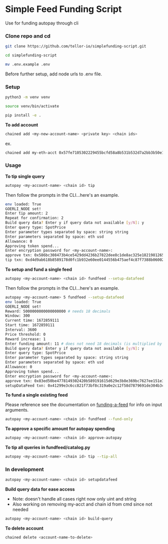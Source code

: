 # Simple Feed Funding Script

Use for funding autopay through cli

### Clone repo and cd
```sh
git clone https://github.com/tellor-io/simplefunding-script.git
```
```sh
cd simplefunding-script
```
```sh
mv .env.example .env
```

Before further setup, add node urls to .env file.

### Setup

```sh
python3 -m venv venv
```
```sh
source venv/bin/activate
```

```sh
pip install -e .
```

**To add account**
```sh
chained add <my-new-account-name> <private key> <chain ids>
```
ex. 
```sh
chained add my-eth-acct 0x57fe7105302229455bcfd58a8b531b532d7a2bb3b50e1026afa455cd332bf706 1 4
```

### Usage
**To tip single query**
```sh
autopay <my-account-name> <chain id> tip
```
Then follow the prompts in the CLI...here's an example.
```sh
env loaded: True
GOERLI_NODE set!
Enter tip amount: 2
Repeat for confirmation: 2
Build query data? Enter y if query data not available [y/N]: y
Enter query type: SpotPrice
Enter parameter types separated by space: string string
Enter parameters separated by space: eth usd
Allowance: 0
Approving token spend...
Enter encryption password for <my-account-name>: 
approve txn: 0x586bc308473b4ce5429dd4236b27822dee8c1de8ac325e1821981265669bb251
tip txn: 0xd4d9ab618b8589178d0fc1b932e60ee0144556b475aef4c87f7388b06002b4ba
```


**To setup and fund a single feed**
```sh 
autopay <my-account-name> <chain id> fundfeed --setup-datafeed
```

Then follow the prompts in the CLI...here's an example.
```sh
autopay <my-account-name> 5 fundfeed --setup-datafeed
env loaded: True
GOERLI_NODE set!
Reward: 5000000000000000000 # needs 18 decimals         
Window: 300
Current time: 1672859111
Start time: 1672859111
Interval: 3600
Price threshold: 0
Reward increase: 1
Enter funding amount: 11 # does not need 18 decimals (is multiplied by 1e18)
Build query data? Enter y if query data not available [y/N]: y
Enter query type: SpotPrice
Enter parameter types separated by space: string string
Enter parameters separated by space: eth usd
Allowance: 0
Approving token spend...
Enter encryption password for <my-account-name>: 
approve txn: 0x83ed50be4778149302420b589191615d629e3b8e369bc7627ee151e3f73c7de8
setupDataFeed txn: 0x41299e3c6cc821f73bf8c319a0e2c12f58d7879691de304b3c2548c21f1096da
```

**To fund a single existing feed**

Please reference see the documentation on [funding-a-feed](https://docs.tellor.io/tellor/getting-data/funding-a-feed#recurring-data-feed) for info on input arguments.
```sh
autopay <my-account-name> <chain id> fundfeed --fund-only
```



**To approve a specific amount for autopay spending**
```sh
autopay <my-account-name> <chain id> approve-autopay
```

**To tip all queries in fundfeed/catalog.py**
```sh
autopay <my-account-name> <chain id> tip --tip-all
```

### In development

```sh
autopay <my-account-name> <chain id> setupdatafeed
```

**Build query data for ease access**
- Note: doesn't handle all cases right now only uint and string
- Also working on removing my-acct and chain id from cmd since not needed
```sh
autopay <my-account-name> <chain id> build-query
```

**To delete account**
```sh
chained delete <account-name-to-delete>
```
